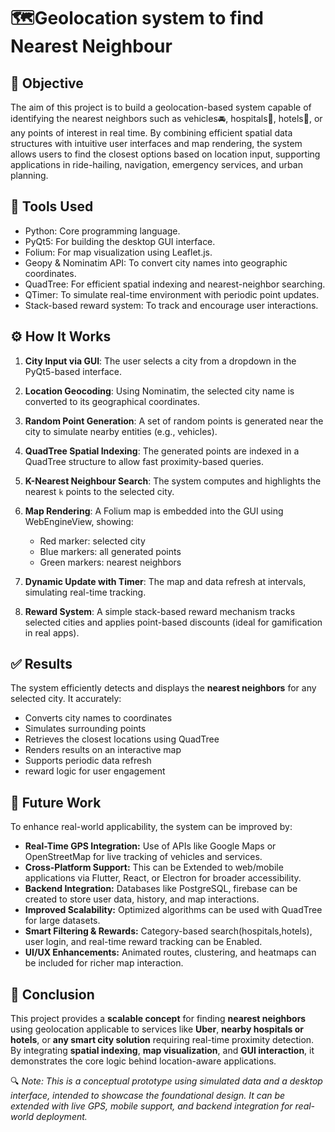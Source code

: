 # 🗺️Geolocation system to find Nearest Neighbour

## 🎯 Objective

The aim of this project is to build a geolocation-based system capable of identifying the nearest neighbors such as vehicles🚘, hospitals🏥, hotels🏨, or any points of interest in real time.
By combining efficient spatial data structures with intuitive user interfaces and map rendering, the system allows users to find the closest options based on location input, supporting applications in ride-hailing, navigation, emergency services, and urban planning.

## 🧰 Tools Used

* Python: Core programming language.
* PyQt5: For building the desktop GUI interface.
* Folium: For map visualization using Leaflet.js.
* Geopy & Nominatim API: To convert city names into geographic coordinates.
* QuadTree: For efficient spatial indexing and nearest-neighbor searching.
* QTimer: To simulate real-time environment with periodic point updates.
* Stack-based reward system: To track and encourage user interactions.



## ⚙️ How It Works

1. **City Input via GUI**:
   The user selects a city from a dropdown in the PyQt5-based interface.

2. **Location Geocoding**:
   Using Nominatim, the selected city name is converted to its geographical coordinates.

3. **Random Point Generation**:
   A set of random points is generated near the city to simulate nearby entities (e.g., vehicles).

4. **QuadTree Spatial Indexing**:
   The generated points are indexed in a QuadTree structure to allow fast proximity-based queries.

5. **K-Nearest Neighbour Search**:
   The system computes and highlights the nearest `k` points to the selected city.

6. **Map Rendering**:
   A Folium map is embedded into the GUI using WebEngineView, showing:

   * Red marker: selected city
   * Blue markers: all generated points
   * Green markers: nearest neighbors

7. **Dynamic Update with Timer**:
   The map and data refresh at intervals, simulating real-time tracking.

8. **Reward System**:
   A simple stack-based reward mechanism tracks selected cities and applies point-based discounts (ideal for gamification in real apps).



## ✅ Results

The system efficiently detects and displays the **nearest neighbors** for any selected city. It accurately:

* Converts city names to coordinates
* Simulates surrounding points
* Retrieves the closest locations using QuadTree
* Renders results on an interactive map
* Supports periodic data refresh
* reward logic for user engagement

## 🚀 Future Work

To enhance real-world applicability, the system can be improved by:

* **Real-Time GPS Integration:** Use of APIs like Google Maps or OpenStreetMap for live tracking of vehicles and services.
* **Cross-Platform Support:** This can be Extended to web/mobile applications via Flutter, React, or Electron for broader accessibility.
* **Backend Integration:** Databases like  PostgreSQL, firebase can be created to store user data, history, and map interactions.
* **Improved Scalability:** Optimized algorithms can be used with QuadTree for large datasets.
* **Smart Filtering & Rewards:** Category-based search(hospitals,hotels), user login, and real-time reward tracking can be Enabled.
* **UI/UX Enhancements:** Animated routes, clustering, and heatmaps can be included for richer map interaction.




## 🧠 Conclusion

This project provides a **scalable concept** for finding **nearest neighbors** using geolocation applicable to services like **Uber**, **nearby hospitals or hotels**, or **any smart city solution** requiring real-time proximity detection. By integrating **spatial indexing**, **map visualization**, and **GUI interaction**, it demonstrates the core logic behind location-aware applications.

 🔍 *Note: This is a conceptual prototype using simulated data and a desktop interface, intended to showcase the foundational design. It can be extended with live GPS, mobile support, and backend integration for real-world deployment.*




